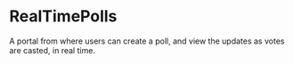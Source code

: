 # RealTimePolls
A portal from where users can create a poll, and view the updates as votes are casted, in real time.
